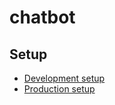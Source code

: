chatbot
=======

Setup
-----

* [Development setup](/docs/dev.md)
* [Production setup](/docs/prod.md)
